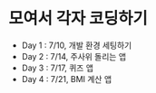 # 모여서 각자 코딩하기

- Day 1 : 7/10, 개발 환경 세팅하기
- Day 2 : 7/14, 주사위 돌리는 앱
- Day 3 : 7/17, 퀴즈 앱
- Day 4 : 7/21, BMI 계산 앱

